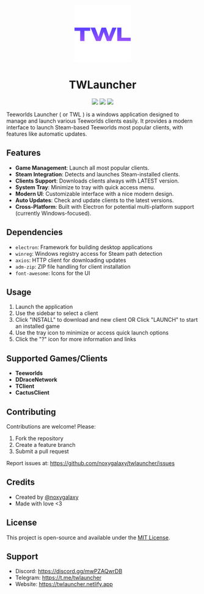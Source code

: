 <div align="center">
  <div>
    <img src="src/assets/logos/twl.png" width="150" alt="TWL Logo"/>  
  </div>
  <h1>TWLauncher</h1>
  <img src="https://img.shields.io/github/downloads/noxygalaxy/twlauncher/total?style=for-the-badge"></img>  
  <a href="https://discord.gg/mwPZAQwrDB"><img src="https://dcbadge.limes.pink/api/server/yvvJW2z9zB"></img></a>  
  <img src="https://img.shields.io/github/created-at/noxygalaxy/twlauncher?style=for-the-badge"></img>  
</div>

Teeworlds Launcher ( or TWL ) is a windows application designed to manage and launch various Teeworlds clients easily. It provides a modern interface to launch Steam-based Teeworlds most popular clients, with features like automatic updates.

## Features

- **Game Management**: Launch all most popular clients.
- **Steam Integration**: Detects and launches Steam-installed clients.
- **Clients Support**: Downloads clients always with LATEST version.
- **System Tray**: Minimize to tray with quick access menu.
- **Modern UI**: Customizable interface with a nice modern design.
- **Auto Updates**: Check and update clients to the latest versions.
- **Cross-Platform**: Built with Electron for potential multi-platform support (currently Windows-focused).

## Dependencies

- `electron`: Framework for building desktop applications
- `winreg`: Windows registry access for Steam path detection
- `axios`: HTTP client for downloading updates
- `adm-zip`: ZIP file handling for client installation
- `font-awesome`: Icons for the UI

## Usage

1. Launch the application
2. Use the sidebar to select a client
3. Click "INSTALL" to download and new client OR Click "LAUNCH" to start an installed game
5. Use the tray icon to minimize or access quick launch options
6. Click the "?" icon for more information and links

## Supported Games/Clients

- **Teeworlds**
- **DDraceNetwork**
- **TClient**
- **CactusClient**

## Contributing

Contributions are welcome! Please:
1. Fork the repository
2. Create a feature branch
3. Submit a pull request

Report issues at: https://github.com/noxygalaxy/twlauncher/issues

## Credits

- Created by [@noxygalaxy](https://noxy.netlify.app)
- Made with love <3

## License

This project is open-source and available under the [MIT License](LICENSE).

## Support

- Discord: https://discord.gg/mwPZAQwrDB
- Telegram: https://t.me/twlauncher
- Website: https://twlauncher.netlify.app